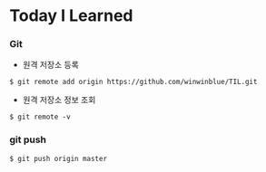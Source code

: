 # Today I Learned

### Git

- 원격 저장소 등록

```
$ git remote add origin https://github.com/winwinblue/TIL.git
```

- 원격 저장소 정보 조회

```
$ git remote -v
```

### git push


```
$ git push origin master
```